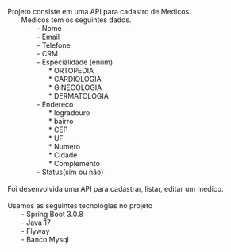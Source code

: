 Projeto consiste em uma API para cadastro de Medicos.<br>
&nbsp;&nbsp;&nbsp;&nbsp;&nbsp;&nbsp;&nbsp;Medicos tem os seguintes dados.<br>
&nbsp;&nbsp;&nbsp;&nbsp;&nbsp;&nbsp;&nbsp;&nbsp;&nbsp;&nbsp;&nbsp;&nbsp;&nbsp;&nbsp; - Nome<br>
&nbsp;&nbsp;&nbsp;&nbsp;&nbsp;&nbsp;&nbsp;&nbsp;&nbsp;&nbsp;&nbsp;&nbsp;&nbsp;&nbsp; - Email<br>
&nbsp;&nbsp;&nbsp;&nbsp;&nbsp;&nbsp;&nbsp;&nbsp;&nbsp;&nbsp;&nbsp;&nbsp;&nbsp;&nbsp; - Telefone<br>
&nbsp;&nbsp;&nbsp;&nbsp;&nbsp;&nbsp;&nbsp;&nbsp;&nbsp;&nbsp;&nbsp;&nbsp;&nbsp;&nbsp; - CRM<br>
&nbsp;&nbsp;&nbsp;&nbsp;&nbsp;&nbsp;&nbsp;&nbsp;&nbsp;&nbsp;&nbsp;&nbsp;&nbsp;&nbsp; - Especialidade (enum)<br>
&nbsp;&nbsp;&nbsp;&nbsp;&nbsp;&nbsp;&nbsp;&nbsp;&nbsp;&nbsp;&nbsp;&nbsp;&nbsp;&nbsp;&nbsp;&nbsp;&nbsp;&nbsp;&nbsp;&nbsp;&nbsp;* ORTOPEDIA<br>
&nbsp;&nbsp;&nbsp;&nbsp;&nbsp;&nbsp;&nbsp;&nbsp;&nbsp;&nbsp;&nbsp;&nbsp;&nbsp;&nbsp;&nbsp;&nbsp;&nbsp;&nbsp;&nbsp;&nbsp;&nbsp;* CARDIOLOGIA<br>
&nbsp;&nbsp;&nbsp;&nbsp;&nbsp;&nbsp;&nbsp;&nbsp;&nbsp;&nbsp;&nbsp;&nbsp;&nbsp;&nbsp;&nbsp;&nbsp;&nbsp;&nbsp;&nbsp;&nbsp;&nbsp;* GINECOLOGIA<br>
&nbsp;&nbsp;&nbsp;&nbsp;&nbsp;&nbsp;&nbsp;&nbsp;&nbsp;&nbsp;&nbsp;&nbsp;&nbsp;&nbsp;&nbsp;&nbsp;&nbsp;&nbsp;&nbsp;&nbsp;&nbsp;* DERMATOLOGIA<br>
&nbsp;&nbsp;&nbsp;&nbsp;&nbsp;&nbsp;&nbsp;&nbsp;&nbsp;&nbsp;&nbsp;&nbsp;&nbsp;&nbsp; - Endereco<br>
&nbsp;&nbsp;&nbsp;&nbsp;&nbsp;&nbsp;&nbsp;&nbsp;&nbsp;&nbsp;&nbsp;&nbsp;&nbsp;&nbsp;&nbsp;&nbsp;&nbsp;&nbsp;&nbsp;&nbsp;&nbsp;* logradouro<br>
&nbsp;&nbsp;&nbsp;&nbsp;&nbsp;&nbsp;&nbsp;&nbsp;&nbsp;&nbsp;&nbsp;&nbsp;&nbsp;&nbsp;&nbsp;&nbsp;&nbsp;&nbsp;&nbsp;&nbsp;&nbsp;* bairro<br>
&nbsp;&nbsp;&nbsp;&nbsp;&nbsp;&nbsp;&nbsp;&nbsp;&nbsp;&nbsp;&nbsp;&nbsp;&nbsp;&nbsp;&nbsp;&nbsp;&nbsp;&nbsp;&nbsp;&nbsp;&nbsp;* CEP<br>
&nbsp;&nbsp;&nbsp;&nbsp;&nbsp;&nbsp;&nbsp;&nbsp;&nbsp;&nbsp;&nbsp;&nbsp;&nbsp;&nbsp;&nbsp;&nbsp;&nbsp;&nbsp;&nbsp;&nbsp;&nbsp;* UF<br>
&nbsp;&nbsp;&nbsp;&nbsp;&nbsp;&nbsp;&nbsp;&nbsp;&nbsp;&nbsp;&nbsp;&nbsp;&nbsp;&nbsp;&nbsp;&nbsp;&nbsp;&nbsp;&nbsp;&nbsp;&nbsp;* Numero<br>
&nbsp;&nbsp;&nbsp;&nbsp;&nbsp;&nbsp;&nbsp;&nbsp;&nbsp;&nbsp;&nbsp;&nbsp;&nbsp;&nbsp;&nbsp;&nbsp;&nbsp;&nbsp;&nbsp;&nbsp;&nbsp;* Cidade<br>
&nbsp;&nbsp;&nbsp;&nbsp;&nbsp;&nbsp;&nbsp;&nbsp;&nbsp;&nbsp;&nbsp;&nbsp;&nbsp;&nbsp;&nbsp;&nbsp;&nbsp;&nbsp;&nbsp;&nbsp;&nbsp;* Complemento<br>
&nbsp;&nbsp;&nbsp;&nbsp;&nbsp;&nbsp;&nbsp;&nbsp;&nbsp;&nbsp;&nbsp;&nbsp;&nbsp;&nbsp; - Status(sim ou não)<br>
<br>
Foi desenvolvida uma API para cadastrar, listar, editar um medico.<br>
<br>
Usamos as seguintes tecnologias no projeto<br>
&nbsp;&nbsp;&nbsp;&nbsp;&nbsp;&nbsp;&nbsp;- Spring Boot 3.0.8<br>
&nbsp;&nbsp;&nbsp;&nbsp;&nbsp;&nbsp;&nbsp;- Java 17<br>
&nbsp;&nbsp;&nbsp;&nbsp;&nbsp;&nbsp;&nbsp;- Flyway<br>
&nbsp;&nbsp;&nbsp;&nbsp;&nbsp;&nbsp;&nbsp;- Banco Mysql<br>
